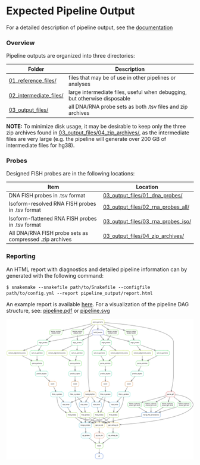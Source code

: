 
# Expected Pipeline Output

For a detailed description of pipeline output, see the [documentation](../../docs/pipeline_output.md)

### Overview

Pipeline outputs are organized into three directories:

| Folder        | Description                                                       |
|---------------|-------------------------------------------------------------------|
| [01_reference_files/](./01_reference_files)   | files that may be of use in other pipelines or analyses |
| [02_intermediate_files/](./02_intermediate_files)  | large intermediate files, useful when debugging, but otherwise disposable |
| [03_output_files/](./03_output_files) | all DNA/RNA probe sets as both .tsv files and zip archives |

**NOTE:** To minimize disk usage, it may be desirable to keep only the three zip archives found in [03_output_files/04_zip_archives/](../example_run/expected_pipeline_output/03_output_files/04_zip_archives), as the intermediate files are very large (e.g. the pipeline will generate over 200 GB of intermediate files for hg38).

### Probes

Designed FISH probes are in the following locations:

| Item        | Location                                                       |
|---------------|-------------------------------------------------------------------|
| DNA FISH probes in .tsv format | [03_output_files/01_dna_probes/](./03_output_files/01_dna_probes) | 
| Isoform-resolved RNA FISH probes in .tsv format | [03_output_files/02_rna_probes_all/](./03_output_files/02_rna_probes_all) |
| Isoform-flattened RNA FISH probes in .tsv format | [03_output_files/03_rna_probes_iso/](./03_output_files/03_rna_probes_iso) |
| All DNA/RNA FISH probe sets as compressed .zip archives | [03_output_files/04_zip_archives/](./03_output_files/04_zip_archives) |

### Reporting

An HTML report with diagnostics and detailed pipeline information can by generated with the following command:

```
$ snakemake --snakefile path/to/Snakefile --configfile path/to/config.yml --report pipeline_output/report.html
```

An example report is available [here](https://paintshop-bucket.s3.amazonaws.com/static/report.html). For a visualization of the pipeline DAG structure, see: [pipeline.pdf](./pipeline.pdf) or [pipeline.svg](./pipeline.svg)

<div align="center">
    <a href="#Reporting"><img src="./pipeline.svg"></a>
</div>
